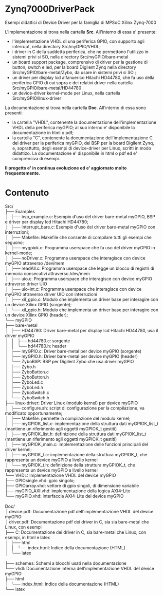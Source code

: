 # Zynq7000DriverPack
Esempi didattici di Device Driver per la famiglia di MPSoC Xilinx Zynq-7000

L'implementazione si trova nella cartella <b>Src</b>. All'interno di essa e' presente:
- l'implementazione VHDL di una periferica GPIO, con supporto agli interrupt, nella directory Src/myGPIO/VHDL;
- i driver in C della suddetta periferica, che ne permettono l'utilizzo in sistemi privi si SO, nella directory Src/myGPIO/bare-metal
- un board support package, comprensivo di driver per la gestione di button, switch e led, per la board Digilent Zynq nella
  directory Src/myGPIO/bare-metal/Zybo, da usare in sistemi privi si SO ;
- un driver per display lcd alfanuerico Hitachi HD44780, che fa uso della periferica GPIO di cui sopra e dei relativi driver
  nella cartella Src/myGPIO/bare-metal/HD44780
- un device-driver kernel-mode per Linux, nella cartella Src/myGPIO/linux-driver

La documentazione si trova nella cartella <b>Doc</b>. All'interno di essa sono presenti:
- la cartella "VHDL", contenente la documentazione dell'implementazione VHDL della periferica myGPIO; al suo interno e'
  disponibile la documentazione in html o pdf;
- la cartella "C", contenente la documentazione dell'implementazione C del driver per la periferica myGPIO, del BSP per
  la board Digilent Zynq, e, soprattutto, degli esempi di device-driver per Linux, scritti in modo didattizo. La
  documentazione e' disponibile in html o pdf ed e' comprensiva di esempi.

<b>Il progetto e' in continua evoluzione ed e' aggiornato molto frequentemente.</b>

# Contenuto 
Src/<br>
├── Examples<br>
│   ├── bsp_example.c: Esempio d'uso del driver bare-metal myGPIO, BSP e driver per display lcd Hitachi HD44780;<br>
│   ├── interrupt_bare.c: Esempio d'uso del driver bare-metal myGPIO con interruzioni;<br>
│   ├── Makefile: Makefile che consente di compilare tutti gli esempi che seguono;<br>
│   ├── mygpiok.c: Programma userspace che fa uso del driver myGPIO in kernel-mode;<br>
│   ├── noDriver.c: Programma userspace che interagisce con device myGPIO attraverso /dev/mem<br>
│   ├── readAll.c: Programma userspace che legge un blocco di registri di memoria consecutivi attraverso /dev/mem<br>
│   ├── uio.c: Programma userspace che interagisce con device myGPIO attraverso driver UIO<br>
│   ├── uio-int.c: Programma userspace che interagisce con device myGPIO attraverso driver UIO con interruzioni<br>
│   ├── xil_gpio.c: Modulo che implementa un driver base per interagire con un device Xilinx GPIO (sorgente);<br>
│   └── xil_gpio.h: Modulo che implementa un driver base per interagire con un device Xilinx GPIO (header);<br>
└── myGPIO<br>
    ├── bare-metal<br>
    │   ├── HD44780: Driver bare-metal per display lcd Hitachi HD44780, usa il driver myGPIO<br>
    │   │   ├── hd44780.c: sorgente<br>
    │   │   └── hd44780.h: header<br>
    │   ├── myGPIO.c: Driver bare-metal per device myGPIO (sorgente)<br>
    │   ├── myGPIO.h: Driver bare-metal per device myGPIO (header)<br>
    │   └── ZyboBSP: BSP per Digilent Zybo che usa driver myGPIO<br>
    │       ├── Zybo.h<br>
    │       ├── ZyboButton.c<br>
    │       ├── ZyboButton.h<br>
    │       ├── ZyboLed.c<br>
    │       ├── ZyboLed.h<br>
    │       ├── ZyboSwitch.c<br>
    │       └── ZyboSwitch.h<br>
    ├── linux-driver: Driver Linux (modulo kernel) per device myGPIO<br>
    │   ├── configure.sh: script di configurazione per la compilazione, va modificato opportunamente;<br>
    │   ├── Makefile: permette la compilazione del modulo kernel;<br>
    │   ├── myGPIOK_list.c: implementazione della struttura dati myGPIOK_list_t (mantiene un riferimento agli oggetti myGPIOK_t gestiti)<br>
    │   ├── myGPIOK_list.h: definizione della struttura dati myGPIOK_list_t (mantiene un riferimento agli oggetti myGPIOK_t gestiti)<br>
    │   ├── myGPIOK_main.c: implementazione delle funzioni principali del driver kernel;<br>
    │   ├── myGPIOK_t.c: implementazione della struttura myGPIOK_t, che rappresenta un device myGPIO a livello kernel<br>
    │   └── myGPIOK_t.h: definizione della struttura myGPIOK_t, che rappresenta un device myGPIO a livello kernel<br>
    └── VHDL: Implementazione VHDL del device myGPIO<br>
        ├── GPIOsingle.vhd: gpio singolo;<br>
        ├── GPIOarray.vhd: vettore di gpio singoli, di dimensione variabile<br>
        ├── myGPIO_AXI.vhd: implementazione della logica AXI4-Lite<br>
        └── myGPIO.vhd: interfaccia AXI4-Lite del device myGPIO<br>
<br>
Doc/<br>
│	device.pdf: Documentazione pdf dell'implementazione VHDL del device myGPIO<br>
│	driver.pdf: Documentazione pdf dei driver in C, sia sia bare-metal che Linux, con esempi<br>
├── C: Documentazione dei driver in C, sia bare-metal che Linux, con esempi, in html e latex<br>
│   ├── html<br>
│   │   └── index.html: Indice della documentazione (HTML)<br>
│   └── latex<br>			
├── schemes: Schemi a blocchi usati nella documentazione<br>
└── vhdl: Documentazione interna dell'implementazione VHDL del device myGPIO<br>
    ├── html<br>
    │   └── index.html: Indice della documentazione (HTML)<br>
    └── latex<br>
